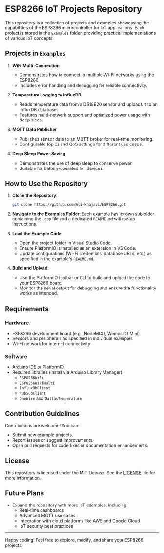 # ESP8266 IoT Projects Repository

This repository is a collection of projects and examples showcasing the capabilities of the ESP8266 microcontroller for IoT applications. Each project is stored in the `Examples` folder, providing practical implementations of various IoT concepts.


## Projects in `Examples`

1. **WiFi Multi-Connection**
   - Demonstrates how to connect to multiple Wi-Fi networks using the ESP8266.
   - Includes error handling and debugging for reliable connectivity.

2. **Temperature Logging to InfluxDB**
   - Reads temperature data from a DS18B20 sensor and uploads it to an InfluxDB database.
   - Features multi-network support and optimized power usage with deep sleep.

3. **MQTT Data Publisher**
   - Publishes sensor data to an MQTT broker for real-time monitoring.
   - Configurable topics and QoS settings for different use cases.

4. **Deep Sleep Power Saving**
   - Demonstrates the use of deep sleep to conserve power.
   - Suitable for battery-operated IoT devices.

## How to Use the Repository

1. **Clone the Repository**:
   ```bash
   git clone https://github.com/Ali-khajavi/ESP8266.git
   ```

2. **Navigate to the Examples Folder**:
   Each example has its own subfolder containing the `.cpp` file and a dedicated `README.md` with setup instructions.

3. **Load the Example Code**:
   - Open the project folder in Visual Studio Code.
   - Ensure PlatformIO is installed as an extension in VS Code.
   - Update configurations (Wi-Fi credentials, database URLs, etc.) as specified in the example's `README.md`.

4. **Build and Upload**:
   - Use the PlatformIO toolbar or CLI to build and upload the code to your ESP8266 board.
   - Monitor the serial output for debugging and ensure the functionality works as intended.

## Requirements

### Hardware
- ESP8266 development board (e.g., NodeMCU, Wemos D1 Mini)
- Sensors and peripherals as specified in individual examples
- Wi-Fi network for internet connectivity

### Software
- Arduino IDE or PlatformIO
- Required libraries (install via Arduino Library Manager):
  - `ESP8266WiFi`
  - `ESP8266WiFiMulti`
  - `InfluxDbClient`
  - `PubSubClient`
  - `OneWire` and `DallasTemperature`

## Contribution Guidelines

Contributions are welcome! You can:
- Submit new example projects.
- Report issues or suggest improvements.
- Open pull requests for code fixes or documentation enhancements.

## License

This repository is licensed under the MIT License. See the [LICENSE](LICENSE) file for more information.

## Future Plans

- Expand the repository with more IoT examples, including:
  - Real-time dashboards
  - Advanced MQTT use cases
  - Integration with cloud platforms like AWS and Google Cloud
  - IoT security best practices

---

Happy coding! Feel free to explore, modify, and share your ESP8266 projects.
